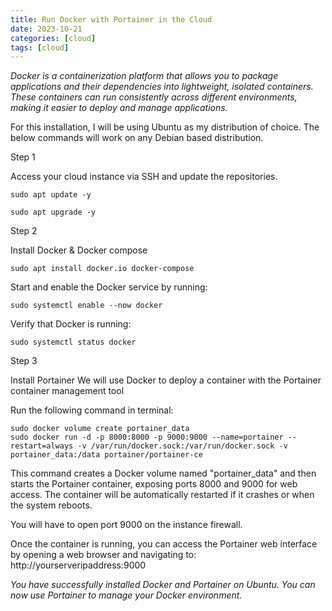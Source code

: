 ```yaml
---
title: Run Docker with Portainer in the Cloud
date: 2023-10-21
categories: [cloud]
tags: [cloud]
---
```


*Docker is a containerization platform that allows you to package 
applications and their dependencies into lightweight, isolated containers. 
These containers can run consistently across different environments, 
making it easier to deploy and manage applications.*

For this installation, I will be using Ubuntu as my distribution of choice.
The below commands will work on any Debian based distribution.

Step 1

Access your cloud instance via SSH and update the repositories.


```
sudo apt update -y
```

```
sudo apt upgrade -y
```

Step 2

Install Docker & Docker compose 


```
sudo apt install docker.io docker-compose
```

Start and enable the Docker service by running:

```
sudo systemctl enable --now docker
```

Verify that Docker is running:

```
sudo systemctl status docker
```

Step 3 

Install Portainer 
We will use Docker to deploy a container with the Portainer container management tool

Run the following command in terminal: 

```
sudo docker volume create portainer_data
sudo docker run -d -p 8000:8000 -p 9000:9000 --name=portainer --restart=always -v /var/run/docker.sock:/var/run/docker.sock -v portainer_data:/data portainer/portainer-ce
```

This command creates a Docker volume named "portainer_data" and then starts the Portainer container, exposing ports 8000 and 9000 for web access. 
The container will be automatically restarted if it crashes or when the system reboots.

You will have to open port 9000 on the instance firewall.

Once the container is running, you can access the Portainer web interface by opening a web browser and navigating to:
http://yourserveripaddress:9000

*You have successfully installed Docker and Portainer on Ubuntu. 
You can now use Portainer to manage your Docker environment.*
